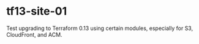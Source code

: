 # tf13-site-01
Test upgrading to Terraform 0.13 using certain modules, especially for S3, CloudFront, and ACM.
